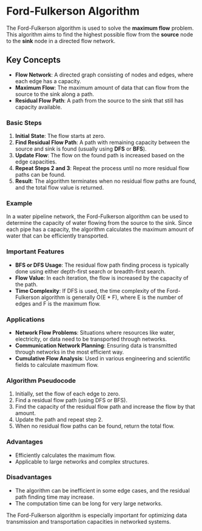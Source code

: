 # Ford-Fulkerson Algorithm

The Ford-Fulkerson algorithm is used to solve the **maximum flow** problem. This algorithm aims to find the highest possible flow from the **source** node to the **sink** node in a directed flow network.

## Key Concepts

- **Flow Network**: A directed graph consisting of nodes and edges, where each edge has a capacity.
- **Maximum Flow**: The maximum amount of data that can flow from the source to the sink along a path.
- **Residual Flow Path**: A path from the source to the sink that still has capacity available.

### Basic Steps

1. **Initial State**: The flow starts at zero.
2. **Find Residual Flow Path**: A path with remaining capacity between the source and sink is found (usually using **DFS** or **BFS**).
3. **Update Flow**: The flow on the found path is increased based on the edge capacities.
4. **Repeat Steps 2 and 3**: Repeat the process until no more residual flow paths can be found.
5. **Result**: The algorithm terminates when no residual flow paths are found, and the total flow value is returned.

### Example

In a water pipeline network, the Ford-Fulkerson algorithm can be used to determine the capacity of water flowing from the source to the sink. Since each pipe has a capacity, the algorithm calculates the maximum amount of water that can be efficiently transported.

### Important Features

- **BFS or DFS Usage**: The residual flow path finding process is typically done using either depth-first search or breadth-first search.
- **Flow Value**: In each iteration, the flow is increased by the capacity of the path.
- **Time Complexity**: If DFS is used, the time complexity of the Ford-Fulkerson algorithm is generally O(E * F), where E is the number of edges and F is the maximum flow.

### Applications

- **Network Flow Problems**: Situations where resources like water, electricity, or data need to be transported through networks.
- **Communication Network Planning**: Ensuring data is transmitted through networks in the most efficient way.
- **Cumulative Flow Analysis**: Used in various engineering and scientific fields to calculate maximum flow.

### Algorithm Pseudocode

1. Initially, set the flow of each edge to zero.
2. Find a residual flow path (using DFS or BFS).
3. Find the capacity of the residual flow path and increase the flow by that amount.
4. Update the path and repeat step 2.
5. When no residual flow paths can be found, return the total flow.

### Advantages

- Efficiently calculates the maximum flow.
- Applicable to large networks and complex structures.

### Disadvantages

- The algorithm can be inefficient in some edge cases, and the residual path finding time may increase.
- The computation time can be long for very large networks.

The Ford-Fulkerson algorithm is especially important for optimizing data transmission and transportation capacities in networked systems.
